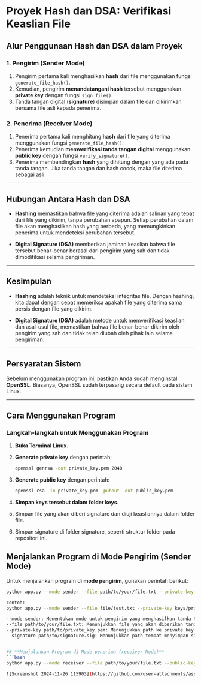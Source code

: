 # Proyek Hash dan DSA: Verifikasi Keaslian File

## **Alur Penggunaan Hash dan DSA dalam Proyek**

### **1. Pengirim (Sender Mode)**

1. Pengirim pertama kali menghasilkan **hash** dari file menggunakan fungsi `generate_file_hash()`.
2. Kemudian, pengirim **menandatangani hash** tersebut menggunakan **private key** dengan fungsi `sign_file()`.
3. Tanda tangan digital (**signature**) disimpan dalam file dan dikirimkan bersama file asli kepada penerima.

### **2. Penerima (Receiver Mode)**

1. Penerima pertama kali menghitung **hash** dari file yang diterima menggunakan fungsi `generate_file_hash()`.
2. Penerima kemudian **memverifikasi tanda tangan digital** menggunakan **public key** dengan fungsi `verify_signature()`.
3. Penerima membandingkan **hash** yang dihitung dengan yang ada pada tanda tangan. Jika tanda tangan dan hash cocok, maka file diterima sebagai asli.

---

## **Hubungan Antara Hash dan DSA**

- **Hashing** memastikan bahwa file yang diterima adalah salinan yang tepat dari file yang dikirim, tanpa perubahan apapun. Setiap perubahan dalam file akan menghasilkan hash yang berbeda, yang memungkinkan penerima untuk mendeteksi perubahan tersebut.
  
- **Digital Signature (DSA)** memberikan jaminan keaslian bahwa file tersebut benar-benar berasal dari pengirim yang sah dan tidak dimodifikasi selama pengiriman.

---

## **Kesimpulan**

- **Hashing** adalah teknik untuk mendeteksi integritas file. Dengan hashing, kita dapat dengan cepat memeriksa apakah file yang diterima sama persis dengan file yang dikirim.
  
- **Digital Signature (DSA)** adalah metode untuk memverifikasi keaslian dan asal-usul file, memastikan bahwa file benar-benar dikirim oleh pengirim yang sah dan tidak telah diubah oleh pihak lain selama pengiriman.

---

## **Persyaratan Sistem**

Sebelum menggunakan program ini, pastikan Anda sudah menginstal **OpenSSL**. Biasanya, OpenSSL sudah terpasang secara default pada sistem Linux.

---

## **Cara Menggunakan Program**

### **Langkah-langkah untuk Menggunakan Program**

1. **Buka Terminal Linux.**

2. **Generate private key** dengan perintah:

   ```bash
   openssl genrsa -out private_key.pem 2048

3. **Generate public key** dengan perintah:
   ```bash
   openssl rsa -in private_key.pem -pubout -out public_key.pem
4. **Simpan keys tersebut dalam folder keys.**
5. Simpan file yang akan diberi signature dan diuji keasliannya dalam folder file.
6. Simpan signature di folder signature, seperti struktur folder pada repositori ini.

## **Menjalankan Program di Mode Pengirim (Sender Mode)**

Untuk menjalankan program di **mode pengirim**, gunakan perintah berikut:

```bash
python app.py --mode sender --file path/to/your/file.txt --private-key path/to/private_key.pem --signature path/to/signature.sig

contoh:
python app.py --mode sender --file file/test.txt --private-key keys/private_key.pem --signature signature/signature.sig 

--mode sender: Menentukan mode untuk pengirim yang menghasilkan tanda tangan.
--file path/to/your/file.txt: Menunjukkan file yang akan diberikan tanda tangan.
--private-key path/to/private_key.pem: Menunjukkan path ke private key yang digunakan untuk menandatangani.
--signature path/to/signature.sig: Menunjukkan path tempat menyimpan signature yang dihasilkan.


## **Menjalankan Program di Mode penerima (receiver Mode)**
```bash
python app.py --mode receiver --file path/to/your/file.txt --public-key path/to/public_key.pem --signature path/to/signature.sig

![Screenshot 2024-11-26 115903](https://github.com/user-attachments/assets/0771c479-e583-465e-93e9-0106779ab12f)


